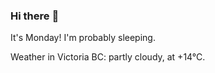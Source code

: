 ### Hi there :wave:

It's Monday! I'm probably sleeping.

Weather in Victoria BC: partly cloudy, at +14°C.
